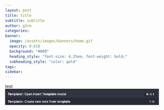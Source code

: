 ```yaml
---
layout: post
title: title
subtitle: subtitle
author: g3rm
categories: 
banner:
  image: /assets/images/banners/home.gif
  opacity: 0.618
  background: "#000"
  heading_style: "font-size: 4.25em; font-weight: bold;"
  subheading_style: "color: gold"
tags: 
sidebar:
---
```



test
[](assets/images/posts/2025-05-30-test/5b8dbf77689c9ad4a5c3ebe1ce863ac5_MD5.jpeg)
![](/assets/images/posts/2025-05-30-test/5b8dbf77689c9ad4a5c3ebe1ce863ac5_MD5.jpeg)








